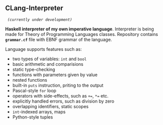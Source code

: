 ## CLang-Interpreter
_` (currently under development)`_

__Haskell interpreter of my own imperative language__. Interpreter is being made for Theory of Programming Languages classes.
Repository contains __`grammar.cf`__ file with EBNF grammar of the language. 


Language supports features such as:
* two types of variables: `int` and `bool`
* basic arithmetic and comparisions
* static type-checking
* functions with parameters given by value
* nested functions 
* built-in `puts` instruction, priting to the output
* Pascal-style `for` loop
* operators with side-effects, such as `+=`, `*=` etc.
* explicitly handled errors, such as division by zero
* overlapping identifiers, static scopes
* `int`-indexed arrays, maps
* Python-style tuples
